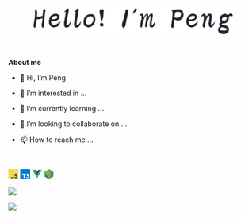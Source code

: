 <p align="center"><img width="80%" alt="Hello, I'm Anurag. I do open source!" src="./assets/readme-header.png" /></a></p>

<br />

**About me**

- 👋 Hi, I’m Peng

- 👀 I’m interested in ...

- 🌱 I’m currently learning ...

- 💞️ I’m looking to collaborate on ...

- 📫 How to reach me ...
<br/>

<code><img height="20" alt="javascript" src="https://raw.githubusercontent.com/github/explore/80688e429a7d4ef2fca1e82350fe8e3517d3494d/topics/javascript/javascript.png"></code>
<code><img height="20" alt="typescript" src="https://raw.githubusercontent.com/github/explore/80688e429a7d4ef2fca1e82350fe8e3517d3494d/topics/typescript/typescript.png"></code>
<code><img height="20" alt="react" src="https://raw.githubusercontent.com/github/explore/80688e429a7d4ef2fca1e82350fe8e3517d3494d/topics/vue/vue.png"></code>
<code><img height="20" alt="nodejs" src="https://raw.githubusercontent.com/github/explore/80688e429a7d4ef2fca1e82350fe8e3517d3494d/topics/nodejs/nodejs.png"></code> 

 <img align="top" src="https://github-readme-stats.vercel.app/api/top-langs/?username=AnderPeng&hide=HTML"><img>
 
 <img align="top" src="https://github-readme-stats.vercel.app/api?username=AnderPeng&count_private=true&show_icons=true&hide=issues"></img>

<!---
AnderPeng/AnderPeng is a ✨ special ✨ repository because its `README.md` (this file) appears on your GitHub profile.
You can click the Preview link to take a look at your changes.
--->
